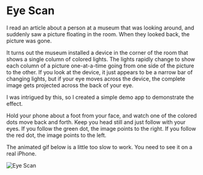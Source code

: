 # Eye Scan

I read an article about a person at a museum that was looking around, and suddenly saw a picture
floating in the room.  When they looked back, the picture was gone.

It turns out the museum installed a device in the corner of the room that shows a single column 
of colored lights.  The lights rapidly change to show each column of a picture one-at-a-time
going from one side of the picture to the other.  If you look at the device, it just appears to be
a narrow bar of changing lights, but if your eye moves across the device, the complete image gets
projected across the back of your eye.

I was intrigued by this, so I created a simple demo app to demonstrate the effect.  

Hold your phone about a foot from your face, and watch one of the colored dots move back and forth.
Keep you head still and just follow with your eyes.  If you follow the green dot, the image points
to the right.  If you follow the red dot, the image points to the left.

The animated gif below is a little too slow to work.  You need to see it on a real iPhone.

![Eye Scan](https://github.com/InvaderZim62/EyeScan/assets/34785252/2c548cb4-058c-482d-962d-89be1c5e1815)
